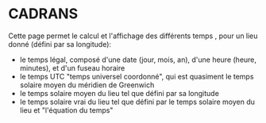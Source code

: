# CADRANS

Cette page permet le calcul et l'affichage des différents temps , pour un lieu donné (défini par sa longitude):
- le temps légal, composé d'une date (jour, mois, an), d'une heure (heure, minutes), et d'un fuseau horaire
- le temps UTC "temps universel coordonné", qui est quasiment le temps solaire moyen du méridien de Greenwich
- le temps solaire moyen du lieu tel que défini par sa longitude
- le temps solaire vrai du lieu tel que défini par le temps solaire moyen du lieu et "l'équation du temps"
